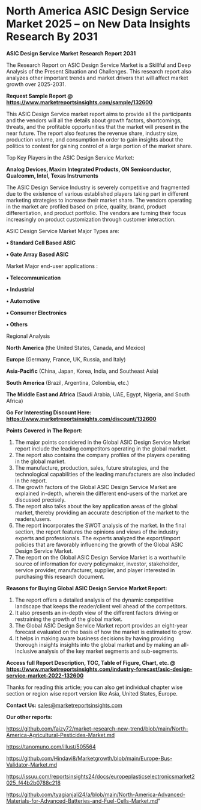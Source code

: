 # North America ASIC Design Service Market 2025 – on New Data Insights Research By 2031

<strong>ASIC Design Service Market Research Report 2031</strong>

The Research Report on ASIC Design Service Market is a Skillful and Deep Analysis of the Present Situation and Challenges. This research report also analyzes other important trends and market drivers that will affect market growth over 2025-2031.

<strong>Request Sample Report @ <a href=https://www.marketreportsinsights.com/sample/132600>https://www.marketreportsinsights.com/sample/132600</a></strong>

This ASIC Design Service market report aims to provide all the participants and the vendors will all the details about growth factors, shortcomings, threats, and the profitable opportunities that the market will present in the near future. The report also features the revenue share, industry size, production volume, and consumption in order to gain insights about the politics to contest for gaining control of a large portion of the market share.

Top Key Players in the ASIC Design Service Market:

<strong>Analog Devices, Maxim Integrated Products, ON Semiconductor, Qualcomm, Intel, Texas Instruments</strong>

The ASIC Design Service Industry is severely competitive and fragmented due to the existence of various established players taking part in different marketing strategies to increase their market share. The vendors operating in the market are profiled based on price, quality, brand, product differentiation, and product portfolio. The vendors are turning their focus increasingly on product customization through customer interaction.

ASIC Design Service Market Major Types are:

<strong>• Standard Cell Based ASIC

• Gate Array Based ASIC</strong>

Market Major end-user applications :

<strong>• Telecommunication

• Industrial

• Automotive

• Consumer Electronics

• Others</strong>

Regional Analysis

</u><strong><b>North America</b></strong> (the United States, Canada, and Mexico)

<strong><b>Europe </b></strong>(Germany, France, UK, Russia, and Italy)

<strong><b>Asia-Pacific</b></strong> (China, Japan, Korea, India, and Southeast Asia)

<strong><b>South America</b></strong> (Brazil, Argentina, Colombia, etc.)

<strong><b>The Middle East and Africa</b></strong> (Saudi Arabia, UAE, Egypt, Nigeria, and South Africa)

<strong>Go For Interesting Discount Here: <a href=https://www.marketreportsinsights.com/discount/132600>https://www.marketreportsinsights.com/discount/132600</a></strong>

<strong>Points Covered in The Report:</strong>
<ol>
  <li>The major points considered in the Global ASIC Design Service Market report include the leading competitors operating in the global market.</li>
  <li>The report also contains the company profiles of the players operating in the global market.</li>
  <li>The manufacture, production, sales, future strategies, and the technological capabilities of the leading manufacturers are also included in the report.</li>
  <li>The growth factors of the Global ASIC Design Service Market are explained in-depth, wherein the different end-users of the market are discussed precisely.</li>
  <li>The report also talks about the key application areas of the global market, thereby providing an accurate description of the market to the readers/users.</li>
  <li>The report incorporates the SWOT analysis of the market. In the final section, the report features the opinions and views of the industry experts and professionals. The experts analyzed the export/import policies that are favorably influencing the growth of the Global ASIC Design Service Market.</li>
  <li>The report on the Global ASIC Design Service Market is a worthwhile source of information for every policymaker, investor, stakeholder, service provider, manufacturer, supplier, and player interested in purchasing this research document.</li>
</ol>
<strong>Reasons for Buying Global ASIC Design Service Market Report:</strong>

<ol>
  <li>The report offers a detailed analysis of the dynamic competitive landscape that keeps the reader/client well ahead of the competitors.</li>
  <li>It also presents an in-depth view of the different factors driving or restraining the growth of the global market.</li>
  <li>The Global ASIC Design Service Market report provides an eight-year forecast evaluated on the basis of how the market is estimated to grow.</li>
  <li>It helps in making aware business decisions by having providing thorough insights insights into the global market and by making an all-inclusive analysis of the key market segments and sub-segments.</li>
</ol>
<strong>Access full Report Description, TOC, Table of Figure, Chart, etc. @ <a href=https://www.marketreportsinsights.com/industry-forecast/asic-design-service-market-2022-132600>https://www.marketreportsinsights.com/industry-forecast/asic-design-service-market-2022-132600</a></strong>


Thanks for reading this article; you can also get individual chapter wise section or region wise report version like Asia, United States, Europe.

<strong>Contact Us:</strong>
sales@marketreportsinsights.com

<strong>Our other reports:</strong>

<a href=https://github.com/faizy72/market-research-new-trend/blob/main/North-America-Agricultural-Pesticides-Market.md>https://github.com/faizy72/market-research-new-trend/blob/main/North-America-Agricultural-Pesticides-Market.md</a>

<a href=https://tanomuno.com/illust/505564>https://tanomuno.com/illust/505564</a>

<a href=https://github.com/Hindavi8/Marketgrowth/blob/main/Europe-Bus-Validator-Market.md>https://github.com/Hindavi8/Marketgrowth/blob/main/Europe-Bus-Validator-Market.md</a>

<a href=https://issuu.com/reportsinsights24/docs/europeplasticselectronicsmarket2025_f44b2b0788c218>https://issuu.com/reportsinsights24/docs/europeplasticselectronicsmarket2025_f44b2b0788c218</a>

<a href=https://github.com/tyagianjali24/a/blob/main/North-America-Advanced-Materials-for-Advanced-Batteries-and-Fuel-Cells-Market.md>https://github.com/tyagianjali24/a/blob/main/North-America-Advanced-Materials-for-Advanced-Batteries-and-Fuel-Cells-Market.md</a>"
